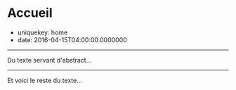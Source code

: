 Accueil
=======

- uniquekey: home
- date: 2016-04-15T04:00:00.0000000

---

Du texte servant d'abstract...

---

Et voici le reste du texte...